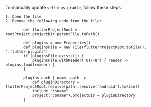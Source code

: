 To manually update `settings.gradle`, follow these steps:

    1. Open the file
    2. Remove the following code from the file:

            def flutterProjectRoot = rootProject.projectDir.parentFile.toPath()

            def plugins = new Properties()
            def pluginsFile = new File(flutterProjectRoot.toFile(), '.flutter-plugins')
            if (pluginsFile.exists()) {
                pluginsFile.withReader('UTF-8') { reader -> plugins.load(reader) }
            }

            plugins.each { name, path ->
                def pluginDirectory = flutterProjectRoot.resolve(path).resolve('android').toFile()
                include ":$name"
                project(":$name").projectDir = pluginDirectory
            }

